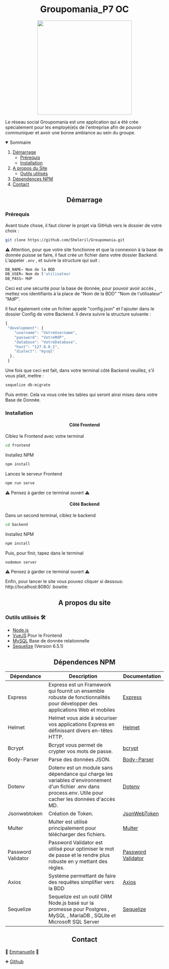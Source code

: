 <h1 align= "center" >Groupomania_P7 OC</h1>

<p align= "center"><img src="https://user.oc-static.com/upload/2019/09/04/15676009353158_image2.png" width= "300px">

Le réseau social Groupomania est une application qui a été crée spécialement pour les employé(e)s de l'entreprise afin de pouvoir communiquer et avoir une bonne ambiance au sein du groupe.

<details open="open">
  <summary>Sommaire</summary>
  <ol>
    <li>
      <a href="#demarrage">Démarrage</a>
      <ul>
        <li><a href="#prerequis">Prérequis</a></li>
        <li><a href="#installation">Installation</a></li>
      </ul>
    </li>
    </li>
        <li>
      <a href="#apropos">A propos du Site</a>
      <ul>
        <li><a href="#outils">Outils utilisés</a></li>
      </ul>
    </li>
    <li><a href="#dependence">Dépendences NPM</li> 
    <li><a href="#contact">Contact</a></li>
  </ol>
</details>

<h2 id="demarrage" align="center">Démarrage</h2>

<h3 id="prerequis">Prérequis</h3>

<p>Avant toute chose, il faut cloner le projet via GitHub vers le dossier de votre choix :</p>

```sh
git clone https://github.com/Sheleril/Groupomania.git
```

:warning: Attention, pour que votre site fonctionne et que la connexion à la base de donnée puisse se faire, il faut crée un fichier dans votre dossier Backend.
L'appeler `.env` , et suivre la structure qui suit :

```js
DB_NAME= Nom de la BDD
DB_USER= Nom de l'utilisateur
DB_PASS= MdP
```

Ceci est une sécurité pour la base de donnée, pour pouvoir avoir accès , mettez vos identifiants à la place de "Nom de la BDD" "Nom de l'utilisateur" "MdP".

Il faut également crée un fichier appelé "config.json" et l'ajouter dans le dossier Config de votre Backend. Il devra suivre la structure suivante :

```js
{
 "development": {
    "username": "VotreUsername",
    "password": "VotreMdP",
    "database": "VotreDatabase",
    "host": "127.0.0.1",
    "dialect": "mysql"
  },
 }
```

Une fois que ceci est fait, dans votre terminal côté Backend veuillez, s'il vous plait,  mettre : 


```js
sequelize db:migrate
```

Puis entrer. Cela va vous crée les tables qui seront ainsi mises dans votre Base de Donnée.


<h3 id="installation">Installation</h3>

<h4 align="center">Côté Frontend</h4>

Ciblez le Frontend avec votre terminal

```sh
cd frontend
```

Installez NPM

```sh
npm install
```

Lancez le serveur Frontend

```sh
npm run serve
```

:warning: Pensez à garder ce terminal ouvert :warning:

<h4 align="center">Côté Backend</h4>

Dans un second terminal, ciblez le backend

```sh
cd backend
```

Installez NPM

```sh
npm install
```

Puis, pour finir, tapez dans le terminal

```sh
nodemon server
```

:warning: Pensez à garder ce terminal ouvert :warning:

Enfin, pour lancer le site vous pouvez cliquer si dessous:  
http://localhost:8080/ :bowtie:

<h2 align="center" id="apropos"> A propos du site </h2>

<h3 id="outils">Outils utilisés &#x1F6E0; </h3>

- [Node.js](https://nodejs.org/en/)
- [VueJS](https://vuejs.org/) Pour le Frontend
- [MySQL](https://www.mysql.com/fr/downloads/) Base de donnée relationnelle
- [Sequelize](https://sequelize.org/) (Version 6.5.1)

<h2 id="dependence" align="center">Dépendences NPM</h2>

| Dépendance                | Description                                                                                                                                                 | Documentation                                                                        |
| ------------------------- | ----------------------------------------------------------------------------------------------------------------------------------------------------------- | ------------------------------------------------------------------------------------ |
| Express                   | Express est un Framework qui fournit un ensemble robuste de fonctionnalités pour développer des applications Web et mobiles                                 | [Express](https://www.npmjs.com/package/express)                                     |
| Helmet                    | Helmet vous aide à sécuriser vos applications Express en définissant divers en-têtes HTTP.                                                                  | [Helmet](https://www.npmjs.com/package/helmet)                                       |
| Bcrypt                    | Bcrypt vous permet de crypter vos mots de passe.                                                                                                            | [bcrypt](https://www.npmjs.com/package/bcrypt)                                       |
| Body-Parser               | Parse des données JSON.                                                                                                                                     | [Body-Parser](https://www.npmjs.com/package/body-parser)                             |
| Dotenv                    | Dotenv est un module sans dépendance qui charge les variables d'environnement d'un fichier .env dans process.env. Utile pour cacher les données d'accès MD. | [Dotenv](https://www.npmjs.com/package/dotenv)                                       |
| Jsonwebtoken              | Création de Token.                                                                                                                                          | [JsonWebToken](https://www.npmjs.com/package/jsonwebtoken)                           |                                                                                                         | [Mongoose-Unique-Validator](https://www.npmjs.com/package/mongoose-unique-validator) |
| Multer                    | Multer est utilisé principalement pour télécharger des fichiers.                                                                                            | [Multer](https://www.npmjs.com/package/multer)                                       |
| Password Validator        | Password Validator est utilisé pour optimiser le mot de passe et le rendre plus robuste en y mettant des règles.                                            | [Password Validator](https://www.npmjs.com/package/password-validator)               |
| Axios | Système permettant de faire des requêtes simplifier vers la BDD | [Axios](https://www.npmjs.com/package/axios#features) |
| Sequelize | Sequelize est un outil ORM Node.js basé sur la promesse pour Postgres , MySQL , MariaDB , SQLite et Microsoft SQL Server | [Sequelize](https://www.npmjs.com/package/sequelize) |


<h2 align="center">Contact</h2>

:e-mail: [Emmanuelle](mailto:sheleril68@gmail.com) :e-mail:

:heavy_plus_sign: [Github](https://github.com/Sheleril)
